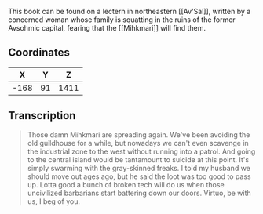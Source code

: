  

This book can be found on a lectern in northeastern [[Av'Sal]], written by a concerned woman whose family is squatting in the ruins of the former Avsohmic capital, fearing that the [[Mihkmari]] will find them.

## Coordinates
| **X** | **Y** | **Z** |
| :---: | :---: | :---: |
| -168  |  91   | 1411  |

## Transcription
> Those damn Mihkmari are spreading again. We've been avoiding the old guildhouse for a while, but nowadays we can't even scavenge in the industrial zone to the west without running into a patrol. And going to the central island would be tantamount to suicide at this point. It's simply swarming with the gray-skinned freaks. I told my husband we should move out ages ago, but he said the loot was too good to pass up. Lotta good a bunch of broken tech will do us when those uncivilized barbarians start battering down our doors. Virtuo, be with us, I beg of you.

